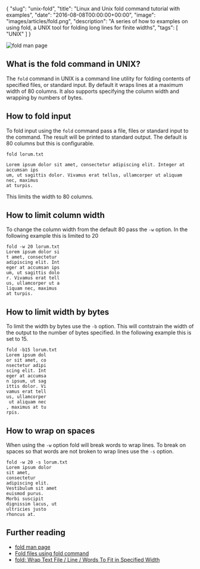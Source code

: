 {
  "slug": "unix-fold",
  "title": "Linux and Unix fold command tutorial with examples",
  "date": "2016-08-08T00:00:00+00:00",
  "image": "images/articles/fold.png",
  "description": "A series of how to examples on using fold, a UNIX tool for folding long lines for finite widths",
  "tags": [
    "UNIX"
  ]
}

![fold man page][1]

## What is the fold command in UNIX?

The `fold` command in UNIX is a command line utility for folding contents of specified files, or standard input. By default it wraps lines at a maximum width of 80 columns. It also supports specifying the column width and wrapping by numbers of bytes.

## How to fold input

To fold input using the `fold` command pass a file, files or standard input to the command. The result will be printed to standard output. The default is 80 columns but this is configurable. 

    fold lorum.txt

    Lorem ipsum dolor sit amet, consectetur adipiscing elit. Integer at accumsan ips
    um, ut sagittis dolor. Vivamus erat tellus, ullamcorper ut aliquam nec, maximus
    at turpis. 

This limits the width to 80 columns.

## How to limit column width

To change the column width from the default 80 pass the `-w` option. In the following example this is limited to 20

    fold -w 20 lorum.txt
    Lorem ipsum dolor si
    t amet, consectetur
    adipiscing elit. Int
    eger at accumsan ips
    um, ut sagittis dolo
    r. Vivamus erat tell
    us, ullamcorper ut a
    liquam nec, maximus
    at turpis.

## How to limit width by bytes

To limit the width by bytes use the `-b` option. This will contstrain the width of the output to the number of bytes specified. In the following example this is set to 15.

    fold -b15 lorum.txt
    Lorem ipsum dol
    or sit amet, co
    nsectetur adipi
    scing elit. Int
    eger at accumsa
    n ipsum, ut sag
    ittis dolor. Vi
    vamus erat tell
    us, ullamcorper
     ut aliquam nec
    , maximus at tu
    rpis.

## How to wrap on spaces

When using the `-w` option fold will break words to wrap lines. To break on spaces so that words are not broken to wrap lines use the `-s` option.


    fold -w 20 -s lorum.txt
    Lorem ipsum dolor
    sit amet,
    consectetur
    adipiscing elit.
    Vestibulum sit amet
    euismod purus.
    Morbi suscipit
    dignissim lacus, ut
    ultricies justo
    rhoncus at.

## Further reading

* [fold man page][2]
* [Fold files using fold command][3]
* [fold: Wrap Text File / Line / Words To Fit in Specified Width][4]


[1]: /images/articles/fold.png
[2]: http://linux.die.net/man/1/fold
[3]: http://www.theunixschool.com/2011/08/fold-files-using-fold-command.html
[4]: http://www.cyberciti.biz/tips/linux-unix-word-wrap-command.html
